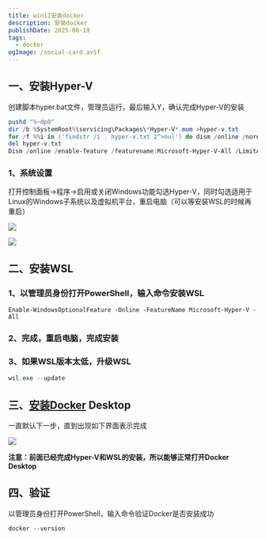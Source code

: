 ```yaml
---
title: win11安装docker
description: 安装docker
publishDate: 2025-08-19
tags:
  - docker
ogImage: /social-card.avif
---
```

## 一、**安装Hyper-V**

创建脚本hyper.bat文件，管理员运行，最后输入Y，确认完成Hyper-V的安装

```powershell
pushd "%~dp0"
dir /b %SystemRoot%\servicing\Packages\*Hyper-V*.mum >hyper-v.txt
for /f %%i in ('findstr /i . hyper-v.txt 2^>nul') do dism /online /norestart /add-package:"%SystemRoot%\servicing\Packages\%%i"
del hyper-v.txt
Dism /online /enable-feature /featurename:Microsoft-Hyper-V-All /LimitAccess /ALL
```

### 1、系统设置

打开控制面板->程序->启用或关闭Windows功能勾选Hyper-V，同时勾选适用于Linux的Windows子系统以及虚拟机平台，重启电脑（可以等安装WSL的时候再重启）

![](https://cfimgbed.richardli.de/file/1755230790917_20250815120620459.png)

![](https://cfimgbed.richardli.de/file/1755230805600_20250815120639370.png)

## 二、安装WSL

### 1、以管理员身份打开PowerShell，输入命令安装WSL

```
Enable-WindowsOptionalFeature -Online -FeatureName Microsoft-Hyper-V -All
```

### 2、完成，重启电脑，完成安装

### 3、如果WSL版本太低，升级WSL

```powershell
wsl.exe --update
```

## 三、[安装Docker](https://link.zhihu.com/?target=https%3A//so.csdn.net/so/search%3Fq%3D%25E5%25AE%2589%25E8%25A3%2585Docker%26spm%3D1001.2101.3001.7020) Desktop

一直默认下一步，直到出现如下界面表示完成

![](https://cfimgbed.richardli.de/file/1755231048158_20250815121037193.png)

**注意：前面已经完成Hyper-V和WSL的安装，所以能够正常打开Docker Desktop**

## 四、验证

以管理员身份打开PowerShell，输入命令验证Docker是否安装成功

```powershell
docker --version
